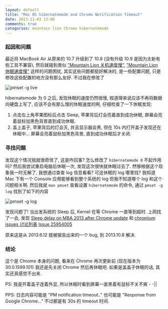 ```yaml
---
layout: default
title: "Mac OS hibernatemode and Chrome Notification Timeout"
date: 2013-11-03 13:08
comments: true
categories: mountain lion Chrome hibernatemode
---
```

### 起因和问题
最近将 MacBook Air 从原来的 10.7 升级到了 10.8 (没有升级 10.9 是因为太新有些工具不兼容), 然后就碰到类似 ["Mountain Lion 关机速度慢"](http://blog.csdn.net/cneducation/article/details/8293224), ["Mountain Lion 休眠速度慢"](http://www.mobileai.tw/2012/09/20/mac-osx-ssd-optimization/) 这样的问题困扰, 其实这些问题都挺好解决的, 是一些配置问题, 只是修改这些配置的地方没有那么友好. 不过我在修改了 

![pmset -g live](http://wyatt.qiniudn.com/pmset.png "pmset -g live")

hibernatemode 为 0 之后, 发现休眠的速度仍然很慢, 按道理来说应该不再将数据向硬盘上写了, 应该不会有那么慢的休眠速度的啊, 仔细检查了一下休眠发现:

1. 点击左上角苹果图标后点击 Sleep,  苹果背后灯会亮着直到成功休眠, 屏幕会亮着鼠标加黑色背景直到成功休眠.
2. 盖上盖子, 苹果背后的灯会灭, 并且显示器会黑, 但在 10s 内打开盖子发现还在休眠中… 屏幕会亮着鼠标加黑色背景, 直到成功休眠后才关闭.

### 寻找问题
发现这个情况我就很奇怪了, 这是咋回事? 怎么修改了 `hibernatemode 0` 不起作用吗? 然后我尝试重启电脑后休眠一次, 发现这次很快就休眠过去了. 然够根据这个现象我一时无解了, 我想通过查查 log 信息看看? 可这休眠的 log 哪里找? 我知道 Mac 下有一个 Console 应用能够看到整个系统的 log 但我不知道哪个 log 和这个问题相关啊. 然后我就 `man pmset` 查看设置 `hibernatemode` 的命令, 通过 `pmset -g log` 找到了如下的内容

![pmset -g log](http://wyatt.qiniudn.com/pmset_log.png)

发现问题了! 当出发系统的 Sleep 后, Kernel 在等 Chrome 一直等到超时. 上网找了一会, 发现 [Sleep delay on MBA 2013 after Chrome update](http://forums.macrumors.com/showthread.php?t=1649152) 和 [chromium issues 讨论列表](https://code.google.com/p/chromium/issues/detail?id=132336#c61)  [Issue 25954005](https://codereview.chromium.org/25954005/)

原来这是从 2013.6.12 就被报告出来的一个 bug, 到 2013.10.8 解决.

### 结论
这个是 Chrome 本身的问题, 看来在 Chrome 再次更新前 (现在版本为 30.0.1599.101) 我还是先关闭 Chrome 然后再休眠吧.  如果是盖盖子休眠的话, 其实还真感觉不出来.

PS: 我是开着盖子连着外显, 所以休眠时看到屏幕一直黑着有鼠标不关不爽 - -||

PPS: 日志内容可能是 "PM notification timeout.." 也可能是 "Response from Google Chrome…" 不过都是有 30s 的 timeout 时间.